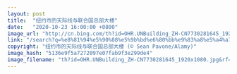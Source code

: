 ```yaml
---
layout: post
title:  "纽约市的天际线与联合国总部大楼"
date:   "2020-10-23 16:00:00 +0800"
image_url: "http://cn.bing.com/th?id=OHR.UNBuilding_ZH-CN7730281645_1920x1080.jpg&rf=LaDigue_1920x1080.jpg&pid=hp"
link: "/search?q=%e8%81%94%e5%90%88%e5%9b%bd%e6%80%bb%e9%83%a8%e5%a4%a7%e6%a5%bc&form=hpcapt&mkt=zh-cn"
copyright: "纽约市的天际线与联合国总部大楼 (© Sean Pavone/Alamy)"
image_hash: "5136e9f5a7272097e07fab9f3e299de4"
image_filename: "th?id=OHR.UNBuilding_ZH-CN7730281645_1920x1080.jpg&rf=LaDigue_1920x1080.jpg&pid=hp"
---
```

